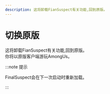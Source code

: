 ```yaml
---
description: 这将卸载FianSuspect有关功能,回到原版。
---
```

# 切换原版

这将卸载FianSuspect有关功能,回到原版。\
你将以原版客户端游玩AmongUs。

:::note 提示

FinalSuspect会在下一次启动时重新加载。

:::